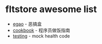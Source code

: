 # fltstore awesome list

- [egao](https://github.com/fltstore/egao) - 恶搞盒
- [cookbook](https://github.com/fltstore/cookbook) - 程序员做饭指南
- [testing](https://github.com/fltstore/testing) - mock health code
